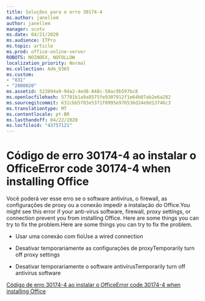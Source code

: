 ```yaml
---
title: Soluções para o erro 30174-4
ms.author: janellem
author: janellem
manager: scotv
ms.date: 04/21/2020
ms.audience: ITPro
ms.topic: article
ms.prod: office-online-server
ROBOTS: NOINDEX, NOFOLLOW
localization_priority: Normal
ms.collection: Adm_O365
ms.custom:
- "831"
- "2000020"
ms.assetid: 523894a9-94a2-4ed8-848c-58ac9b597bc8
ms.openlocfilehash: 57701b1a9a8575fe9307912f1e64b07ab2e6a282
ms.sourcegitcommit: 631cbb5f03e5371f0995e976536d24e9d13746c3
ms.translationtype: MT
ms.contentlocale: pt-BR
ms.lasthandoff: 04/22/2020
ms.locfileid: "43757121"
---
```

# <a name="error-code-30174-4-when-installing-office"></a><span data-ttu-id="33c84-102">Código de erro 30174-4 ao instalar o Office</span><span class="sxs-lookup"><span data-stu-id="33c84-102">Error code 30174-4 when installing Office</span></span>

<span data-ttu-id="33c84-103">Você poderá ver esse erro se o software antivírus, o firewall, as configurações de proxy ou a conexão impedir a instalação do Office.</span><span class="sxs-lookup"><span data-stu-id="33c84-103">You might see this error if your anti-virus software, firewall, proxy settings, or connection prevent you from installing Office.</span></span> <span data-ttu-id="33c84-104">Here are some things you can try to fix the problem.</span><span class="sxs-lookup"><span data-stu-id="33c84-104">Here are some things you can try to fix the problem.</span></span>
  
- <span data-ttu-id="33c84-105">Usar uma conexão com fio</span><span class="sxs-lookup"><span data-stu-id="33c84-105">Use a wired connection</span></span>

- <span data-ttu-id="33c84-106">Desativar temporariamente as configurações de proxy</span><span class="sxs-lookup"><span data-stu-id="33c84-106">Temporarily turn off proxy settings</span></span>

- <span data-ttu-id="33c84-107">Desativar temporariamente o software antivírus</span><span class="sxs-lookup"><span data-stu-id="33c84-107">Temporarily turn off antivirus software</span></span>

[<span data-ttu-id="33c84-108">Código de erro 30174-4 ao instalar o Office</span><span class="sxs-lookup"><span data-stu-id="33c84-108">Error code 30174-4 when installing Office</span></span>](https://support.office.com/article/5d5551db-266f-47b3-93fc-d51c2e8f4c0b?wt.mc_id=Alchemy_ClientDIA)
  